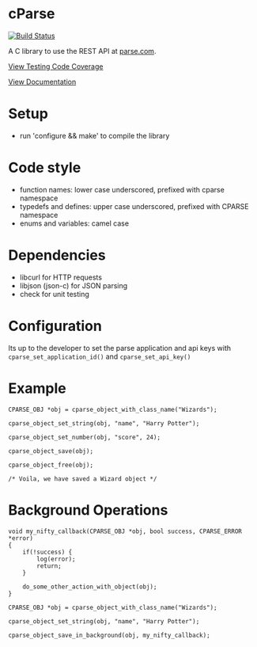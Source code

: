 cParse
======

[![Build Status](https://travis-ci.org/c0der78/arg3json.svg?branch=master)](https://travis-ci.org/c0der78/arg3json)

A C library to use the REST API at [parse.com](http://parse.com).

[View Testing Code Coverage](http://htmlpreview.github.com/?https://github.com/c0der78/cparse/blob/master/coverage/index.html)

[View Documentation](http://htmlpreview.github.com/?https://github.com/c0der78/cparse/blob/master/html/files.html)

Setup
=====
- run 'configure && make' to compile the library

Code style
==========
- function names: lower case underscored, prefixed with cparse namespace
- typedefs and defines: upper case underscored, prefixed with CPARSE namespace
- enums and variables: camel case

Dependencies
============

- libcurl for HTTP requests
- libjson (json-c) for JSON parsing
- check for unit testing


Configuration
=============

Its up to the developer to set the parse application and api keys with `cparse_set_application_id()` and `cparse_set_api_key()`

Example
=======
```
CPARSE_OBJ *obj = cparse_object_with_class_name("Wizards");

cparse_object_set_string(obj, "name", "Harry Potter");

cparse_object_set_number(obj, "score", 24);

cparse_object_save(obj);

cparse_object_free(obj);

/* Voila, we have saved a Wizard object */

```

Background Operations
=====================
```
void my_nifty_callback(CPARSE_OBJ *obj, bool success, CPARSE_ERROR *error)
{
	if(!success) {
		log(error);
		return;
	}

	do_some_other_action_with_object(obj);
}

CPARSE_OBJ *obj = cparse_object_with_class_name("Wizards");

cparse_object_set_string(obj, "name", "Harry Potter");

cparse_object_save_in_background(obj, my_nifty_callback);

```